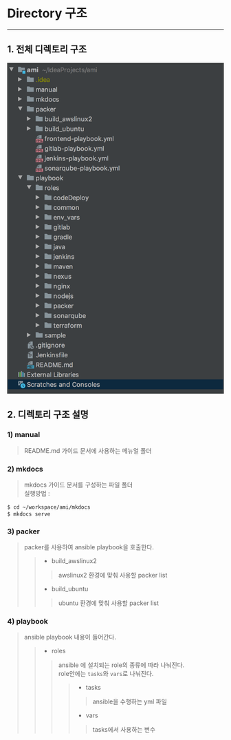 # **Directory 구조**
---
## 1. 전체 디렉토리 구조
![Screenshot](../img/directory/directory_01.png)

## 2. 디렉토리 구조 설명
### 1) manual
> README.md 가이드 문서에 사용하는 메뉴얼 폴더
### 2) mkdocs
> mkdocs 가이드 문서를 구성하는 파일 폴더 <br>
> 실행방법 :  
~~~
$ cd ~/workspace/ami/mkdocs
$ mkdocs serve
~~~
### 3) packer
> packer를 사용하여 ansible playbook을 호출한다.
>> - build_awslinux2
>>> awslinux2 환경에 맞춰 사용할 packer list
>> - build_ubuntu
>>> ubuntu 환경에 맞춰 사용할 packer list
### 4) playbook
> ansible playbook 내용이 들어간다.
>> - roles
>>> ansible 에 설치되는 role의 종류에 따라 나눠진다.<br>
>>> role안에는 `tasks`와 `vars`로 나눠진다.
>>>> - tasks
>>>>> ansible을 수행하는 yml 파일
>>>> - vars
>>>>> tasks에서 사용하는 변수